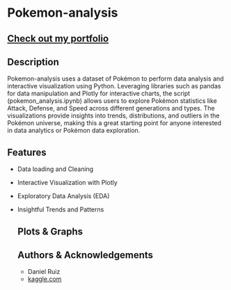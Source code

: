 # Pokemon-analysis

## [Check out my portfolio]()

## Description
Pokemon-analysis uses a dataset of Pokémon to perform data analysis and interactive visualization using Python. Leveraging libraries such as pandas for data manipulation and Plotly for interactive charts, the script (pokemon_analysis.ipynb) allows users to explore Pokémon statistics like Attack, Defense, and Speed across different generations and types. The visualizations provide insights into trends, distributions, and outliers in the Pokémon universe, making this a great starting point for anyone interested in data analytics or Pokémon data exploration.

## Features
- Data loading and Cleaning
- Interactive Visualization with Plotly
- Exploratory Data Analysis (EDA)
- Insightful Trends and Patterns

  ## Plots & Graphs

  ## Authors & Acknowledgements
  - Daniel Ruiz
  - [kaggle.com](https://www.kaggle.com/datasets/rounakbanik/pokemon)
